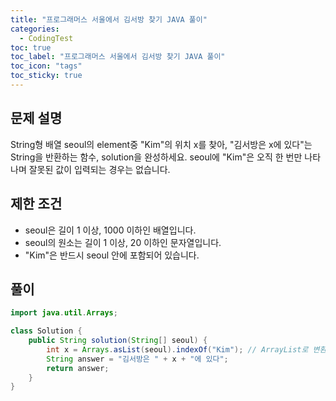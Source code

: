 ```yaml
---
title: "프로그래머스 서울에서 김서방 찾기 JAVA 풀이"
categories:
  - CodingTest
toc: true
toc_label: "프로그래머스 서울에서 김서방 찾기 JAVA 풀이"
toc_icon: "tags"
toc_sticky: true
---
```

## 문제 설명
String형 배열 seoul의 element중 "Kim"의 위치 x를 찾아, "김서방은 x에 있다"는 String을 반환하는 함수, solution을 완성하세요. seoul에 "Kim"은 오직 한 번만 나타나며 잘못된 값이 입력되는 경우는 없습니다.

## 제한 조건
- seoul은 길이 1 이상, 1000 이하인 배열입니다.
- seoul의 원소는 길이 1 이상, 20 이하인 문자열입니다.
- "Kim"은 반드시 seoul 안에 포함되어 있습니다.

## 풀이
```java
import java.util.Arrays;

class Solution {
    public String solution(String[] seoul) {
        int x = Arrays.asList(seoul).indexOf("Kim"); // ArrayList로 변환 후 인덱스 찾기
        String answer = "김서방은 " + x + "에 있다";
        return answer;
    }
}
```
